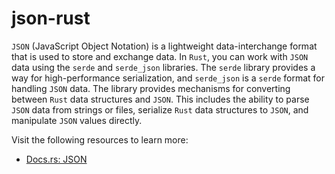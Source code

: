 # json-rust

`JSON` (JavaScript Object Notation) is a lightweight data-interchange format that is used to store and exchange data. In `Rust`, you can work with `JSON` data using the `serde` and `serde_json` libraries. The `serde` library provides a way for high-performance serialization, and `serde_json` is a `serde` format for handling `JSON` data. The library provides mechanisms for converting between `Rust` data structures and `JSON`. This includes the ability to parse `JSON` data from strings or files, serialize `Rust` data structures to `JSON`, and manipulate `JSON` values directly.

Visit the following resources to learn more:

- [Docs.rs: JSON](https://docs.rs/json/latest/json/)
